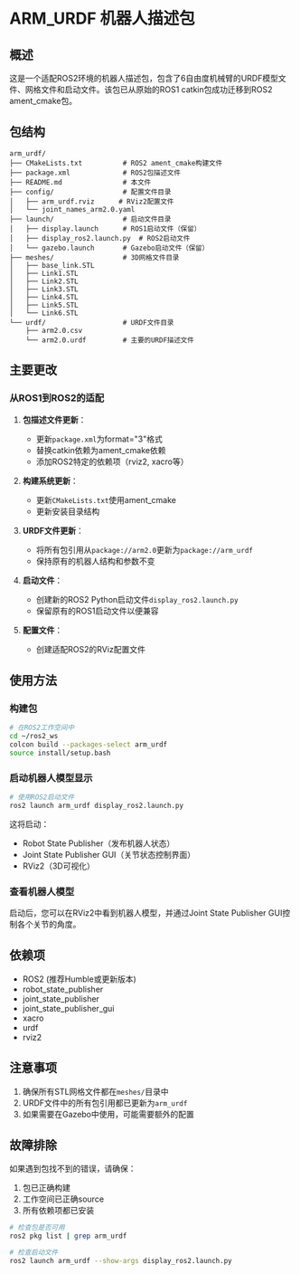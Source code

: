 # ARM_URDF 机器人描述包

## 概述

这是一个适配ROS2环境的机器人描述包，包含了6自由度机械臂的URDF模型文件、网格文件和启动文件。该包已从原始的ROS1 catkin包成功迁移到ROS2 ament_cmake包。

## 包结构

```
arm_urdf/
├── CMakeLists.txt          # ROS2 ament_cmake构建文件
├── package.xml             # ROS2包描述文件
├── README.md               # 本文件
├── config/                 # 配置文件目录
│   ├── arm_urdf.rviz      # RViz2配置文件
│   └── joint_names_arm2.0.yaml
├── launch/                 # 启动文件目录
│   ├── display.launch      # ROS1启动文件（保留）
│   ├── display_ros2.launch.py  # ROS2启动文件
│   └── gazebo.launch       # Gazebo启动文件（保留）
├── meshes/                 # 3D网格文件目录
│   ├── base_link.STL
│   ├── Link1.STL
│   ├── Link2.STL
│   ├── Link3.STL
│   ├── Link4.STL
│   ├── Link5.STL
│   └── Link6.STL
└── urdf/                   # URDF文件目录
    ├── arm2.0.csv
    └── arm2.0.urdf         # 主要的URDF描述文件
```

## 主要更改

### 从ROS1到ROS2的适配

1. **包描述文件更新**：
   - 更新`package.xml`为format="3"格式
   - 替换catkin依赖为ament_cmake依赖
   - 添加ROS2特定的依赖项（rviz2, xacro等）

2. **构建系统更新**：
   - 更新`CMakeLists.txt`使用ament_cmake
   - 更新安装目录结构

3. **URDF文件更新**：
   - 将所有包引用从`package://arm2.0`更新为`package://arm_urdf`
   - 保持原有的机器人结构和参数不变

4. **启动文件**：
   - 创建新的ROS2 Python启动文件`display_ros2.launch.py`
   - 保留原有的ROS1启动文件以便兼容

5. **配置文件**：
   - 创建适配ROS2的RViz配置文件

## 使用方法

### 构建包

```bash
# 在ROS2工作空间中
cd ~/ros2_ws
colcon build --packages-select arm_urdf
source install/setup.bash
```

### 启动机器人模型显示

```bash
# 使用ROS2启动文件
ros2 launch arm_urdf display_ros2.launch.py
```

这将启动：
- Robot State Publisher（发布机器人状态）
- Joint State Publisher GUI（关节状态控制界面）
- RViz2（3D可视化）

### 查看机器人模型

启动后，您可以在RViz2中看到机器人模型，并通过Joint State Publisher GUI控制各个关节的角度。

## 依赖项

- ROS2 (推荐Humble或更新版本)
- robot_state_publisher
- joint_state_publisher
- joint_state_publisher_gui
- xacro
- urdf
- rviz2

## 注意事项

1. 确保所有STL网格文件都在`meshes/`目录中
2. URDF文件中的所有包引用都已更新为`arm_urdf`
3. 如果需要在Gazebo中使用，可能需要额外的配置

## 故障排除

如果遇到包找不到的错误，请确保：
1. 包已正确构建
2. 工作空间已正确source
3. 所有依赖项都已安装

```bash
# 检查包是否可用
ros2 pkg list | grep arm_urdf

# 检查启动文件
ros2 launch arm_urdf --show-args display_ros2.launch.py
```
